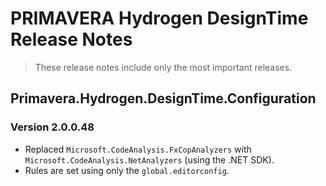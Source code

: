# PRIMAVERA Hydrogen DesignTime Release Notes

> These release notes include only the most important releases.

## Primavera.Hydrogen.DesignTime.Configuration

### <a name="2.0.0.48"></a>Version 2.0.0.48

- Replaced `Microsoft.CodeAnalysis.FxCopAnalyzers` with `Microsoft.CodeAnalysis.NetAnalyzers` (using the .NET SDK).
- Rules are set using only the `global.editorconfig`.